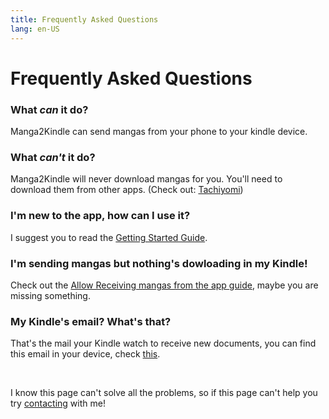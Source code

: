 ```yaml
---
title: Frequently Asked Questions
lang: en-US
---
```


# Frequently Asked Questions

### What *can* it do?
Manga2Kindle can send mangas from your phone to your kindle device.

### What *can't* it do?
Manga2Kindle will never download mangas for you. You'll need to download them from other apps. (Check out: [Tachiyomi](https://tachiyomi.org/))

### I'm new to the app, how can I use it?
I suggest you to read the [Getting Started Guide](/help/guides/getting-started.md).

### I'm sending mangas but nothing's dowloading in my Kindle!
Check out the [Allow Receiving mangas from the app guide](/help/guides/allow-app-mail.md), maybe you are missing something.

### My Kindle's email? What's that?
That's the mail your Kindle watch to receive new documents, you can find this email in your device, check [this](/help/guides/find-my-mail.md).

<br>

I know this page can't solve all the problems, so if this page can't help you try [contacting](/pages/contact.md) with me!